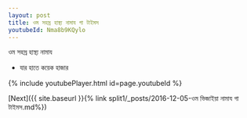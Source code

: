 ```yaml
---
layout: post
title: ওম সহস্র হাস্থ্য নামায গা টাইমস
youtubeId: Nma8b9KQylo
---
```

 
 
 ওম সহস্র হাস্থ্য নামায  
 
 -  যার হাতে কয়েক হাজার 
 
  
 
  
 
 
 
 
 
 


{% include youtubePlayer.html id=page.youtubeId %}
 
[Next]({{ site.baseurl }}{% link  split1/_posts/2016-12-05-ওম ভিজাইয়া নামায গা টাইমস.md%})
 

